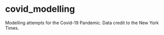 # covid_modelling
Modelling attempts for the Covid-19 Pandemic. Data credit to the New York Times. 
